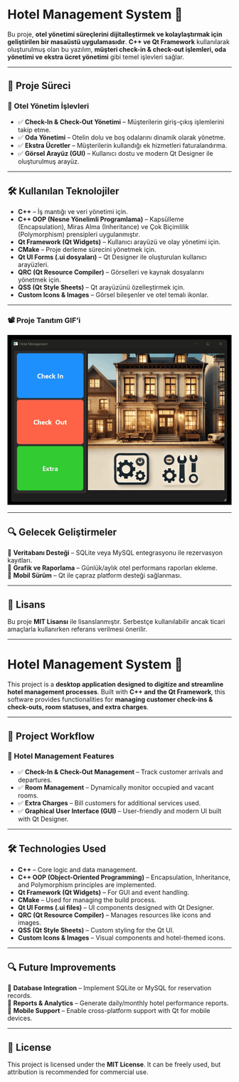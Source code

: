 # **Hotel Management System 🏨**  

Bu proje, **otel yönetimi süreçlerini dijitalleştirmek ve kolaylaştırmak için geliştirilen bir masaüstü uygulamasıdır**. **C++ ve Qt Framework** kullanılarak oluşturulmuş olan bu yazılım, **müşteri check-in & check-out işlemleri, oda yönetimi ve ekstra ücret yönetimi** gibi temel işlevleri sağlar.

---

## **📌 Proje Süreci**  
### **🏨 Otel Yönetim İşlevleri**  
- ✅ **Check-In & Check-Out Yönetimi** – Müşterilerin giriş-çıkış işlemlerini takip etme.  
- ✅ **Oda Yönetimi** – Otelin dolu ve boş odalarını dinamik olarak yönetme.  
- ✅ **Ekstra Ücretler** – Müşterilerin kullandığı ek hizmetleri faturalandırma.  
- ✅ **Görsel Arayüz (GUI)** – Kullanıcı dostu ve modern Qt Designer ile oluşturulmuş arayüz.  

---

## **🛠 Kullanılan Teknolojiler**  
- **C++** – İş mantığı ve veri yönetimi için.  
- **C++ OOP (Nesne Yönelimli Programlama)** – Kapsülleme (Encapsulation), Miras Alma (Inheritance) ve Çok Biçimlilik (Polymorphism) prensipleri uygulanmıştır.  
- **Qt Framework (Qt Widgets)** – Kullanıcı arayüzü ve olay yönetimi için.  
- **CMake** – Proje derleme sürecini yönetmek için.  
- **Qt UI Forms (.ui dosyaları)** – Qt Designer ile oluşturulan kullanıcı arayüzleri.  
- **QRC (Qt Resource Compiler)** – Görselleri ve kaynak dosyalarını yönetmek için.  
- **QSS (Qt Style Sheets)** – Qt arayüzünü özelleştirmek için.  
- **Custom Icons & Images** – Görsel bileşenler ve otel temalı ikonlar.  

---

### **📽 Proje Tanıtım GIF’i**  
![Hotel Management](https://github.com/bugrahansimsek/Hotel-Management-System/blob/main/HotelManagement.gif)

---

## 🔍 **Gelecek Geliştirmeler**  
📌 **Veritabanı Desteği** – SQLite veya MySQL entegrasyonu ile rezervasyon kayıtları.  
📌 **Grafik ve Raporlama** – Günlük/aylık otel performans raporları ekleme.  
📌 **Mobil Sürüm** – Qt ile çapraz platform desteği sağlanması.  

---

## 📃 **Lisans**  
Bu proje **MIT Lisansı** ile lisanslanmıştır. Serbestçe kullanılabilir ancak ticari amaçlarla kullanırken referans verilmesi önerilir.  

------------------------------------------------------------------------

# **Hotel Management System 🏨**  

This project is a **desktop application designed to digitize and streamline hotel management processes**. Built with **C++ and the Qt Framework**, this software provides functionalities for **managing customer check-ins & check-outs, room statuses, and extra charges**.

---

## **📌 Project Workflow**  
### **🏨 Hotel Management Features**  
- ✅ **Check-In & Check-Out Management** – Track customer arrivals and departures.  
- ✅ **Room Management** – Dynamically monitor occupied and vacant rooms.  
- ✅ **Extra Charges** – Bill customers for additional services used.  
- ✅ **Graphical User Interface (GUI)** – User-friendly and modern UI built with Qt Designer.  

---

## **🛠 Technologies Used**  
- **C++** – Core logic and data management.  
- **C++ OOP (Object-Oriented Programming)** – Encapsulation, Inheritance, and Polymorphism principles are implemented.  
- **Qt Framework (Qt Widgets)** – For GUI and event handling.  
- **CMake** – Used for managing the build process.  
- **Qt UI Forms (.ui files)** – UI components designed with Qt Designer.  
- **QRC (Qt Resource Compiler)** – Manages resources like icons and images.  
- **QSS (Qt Style Sheets)** – Custom styling for the Qt UI.  
- **Custom Icons & Images** – Visual components and hotel-themed icons.  

---

## 🔍 **Future Improvements**  
📌 **Database Integration** – Implement SQLite or MySQL for reservation records.  
📌 **Reports & Analytics** – Generate daily/monthly hotel performance reports.  
📌 **Mobile Support** – Enable cross-platform support with Qt for mobile devices.  

---

## 📃 **License**  
This project is licensed under the **MIT License**. It can be freely used, but attribution is recommended for commercial use.  
